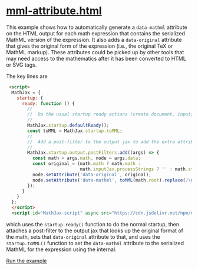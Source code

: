 # [mml-attribute.html](https://mathjax.github.io/MathJax-demos-web/mml-attribute.html)

This example shows how to automatically generate a `data-mathml` attribute on the HTML output for each math expression that contains the serialized MathML version of the expression.  It also adds a `data-original` attribute that gives the original form of the expression (i.e., the original TeX or MathML markup).  These attributes could be picked up by other tools that may need access to the mathematics after it has been converted to HTML or SVG tags.

The key lines are

``` html
 <script>
  MathJax = {
    startup: {
      ready: function () {
        //
        //  Do the usual startup ready actions (create document, input/output jax, etc).
        //
        MathJax.startup.defaultReady();
        const toMML = MathJax.startup.toMML;
        //
        //  Add a post-filter to the output jax to add the extra attributes
        //
        MathJax.startup.output.postFilters.add((args) => {
          const math = args.math, node = args.data;
          const original = (math.math ? math.math :
                            math.inputJax.processStrings ? '' : math.start.node.outerHTML);
          node.setAttribute('data-original', original);
          node.setAttribute('data-mathml', toMML(math.root).replace(/\n\s*/g, ''));
        });
      }
    }
  };
  </script>
  <script id="MathJax-script" async src="https://cdn.jsdelivr.net/npm/mathjax@3/es5/tex-chtml.js"></script>
```

which uses the `startup.ready()` function to do the normal startup, then attaches a post-filter to the output jax that looks up the original format of the math, sets that `data-original` attribute to that, and uses the `startup.toMML()` function to set the `data-mathml` attribute to the serialized MathML for the expression using the internal.

[Run the example](https://mathjax.github.io/MathJax-demos-web/mml-attribute.html)
